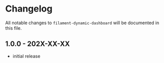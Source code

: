 # Changelog

All notable changes to `filament-dynamic-dashboard` will be documented in this file.

## 1.0.0 - 202X-XX-XX

- initial release
